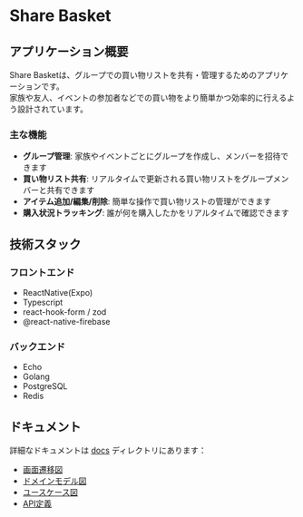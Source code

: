 # Share Basket

## アプリケーション概要

Share Basketは、グループでの買い物リストを共有・管理するためのアプリケーションです。<br />
家族や友人、イベントの参加者などでの買い物をより簡単かつ効率的に行えるよう設計されています。

### 主な機能

- **グループ管理**: 家族やイベントごとにグループを作成し、メンバーを招待できます
- **買い物リスト共有**: リアルタイムで更新される買い物リストをグループメンバーと共有できます
- **アイテム追加/編集/削除**: 簡単な操作で買い物リストの管理ができます
- **購入状況トラッキング**: 誰が何を購入したかをリアルタイムで確認できます

## 技術スタック

### フロントエンド
- ReactNative(Expo)
- Typescript
- react-hook-form / zod
- @react-native-firebase

### バックエンド
- Echo
- Golang
- PostgreSQL
- Redis

## ドキュメント

詳細なドキュメントは [docs](./docs) ディレクトリにあります：

- [画面遷移図](./docs/screen_transition.md)
- [ドメインモデル図](./docs/domain_model.md)
- [ユースケース図](./docs/usecase_diagram.md)
- [API定義](./docs/openapi.yml)
